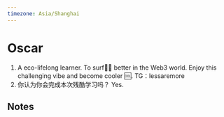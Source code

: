 ```yaml
---
timezone: Asia/Shanghai
---
```


# Oscar

1. A eco-lifelong learner. To surf🏄‍♀️ better in the Web3 world. Enjoy this challenging vibe and become cooler 🆒. TG：lessaremore
2. 你认为你会完成本次残酷学习吗？ Yes. 

## Notes

<!-- Content_START -->


<!-- Content_END -->
